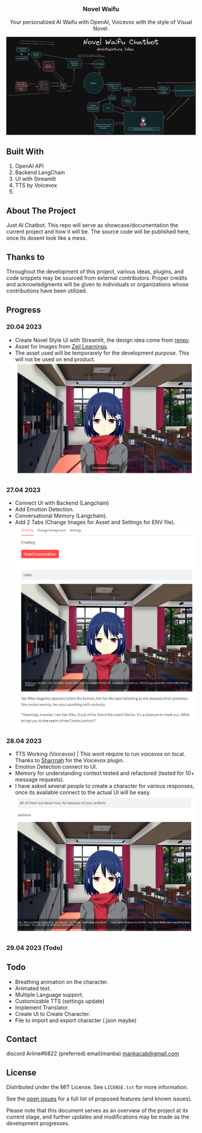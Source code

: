 <div align="center">
  <a href="#">
  </a>
  <h3 align="center">Novel Waifu</h3>
  <p align="center">
    Your personalized AI Waifu with OpenAI, Voicevox with the style of Visual Novel.
    <br />
  </p>
</div>

![alt text](https://github.com/SynthpX/NovelWaifu/blob/main/Design/architechture.png)

## Built With

1. OpenAI API
2. Backend LangChain
3. UI with Streamlit
4. TTS by Voicevox 
5. 

## About The Project
Just AI Chatbot. This repo will serve as showcase/documentation the current project and how it will be. The source code will be published here, once its dosent look like a mess.

## Thanks to
Throughout the development of this project, various ideas, plugins, and code snippets may be sourced from external contributors. Proper credits and acknowledgments will be given to individuals or organizations whose contributions have been utilized.  

## Progress

### 20.04 2023
  - Create Novel Style UI with Streamlit, the design idea come from [renpy](https://www.renpy.org/).
  - Asset for Images from [Zeil Learnings](https://zeillearnings.itch.io/visual-novel-renpy-tutorial).
  - The asset used will be temporarely for the development purpose. This will not be used on end product.
![alt text](https://github.com/SynthpX/NovelWaifu/blob/main/Progress/NoveUI.png)
### 27.04 2023  
  - Connect UI with Backend (Langchain)
  - Add Emotion Detection.
  - Conversational Memory (Langchain).
  - Add 2 Tabs (Change Images for Asset and Settings for ENV file).
![alt text](https://github.com/SynthpX/NovelWaifu/blob/main/Progress/Implement1.png)
### 28.04 2023  
  - TTS Working (Voicevox) | This wont require to run voicevox on local. Thanks to [Sharrnah](https://github.com/Sharrnah) for the Voicevox plugin.
  - Emotion Detection connect to UI.
  - Memory for understanding context tested and refactored (tested for 10+ message requests).
  - I have asked several people to create a character for various responses, once its available connect to the actual UI will be easy.
![alt text](https://github.com/SynthpX/NovelWaifu/blob/main/Progress/Implement2.png)
### 29.04 2023 (Todo)


## Todo
  - Breathing animation on the character.
  - Animated text.
  - Multiple Language support.
  - Customizable TTS (settings update)
  - Implement Translator.
  - Create UI to Create Character.
  - File to import and export character (.json maybe)
  

## Contact

discord Arline#6822  (preferred)
email(manba) mankacab@gmail.com


## License

Distributed under the MIT License. See `LICENSE.txt` for more information.  

See the [open issues](https://github.com/SynthpX/wAIfuS/issues) for a full list of proposed features (and known issues).  
  
    
      
Please note that this document serves as an overview of the project at its current stage, and further updates and modifications may be made as the development progresses.